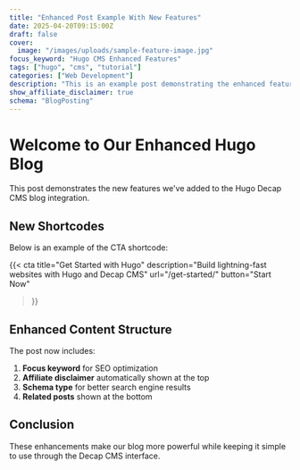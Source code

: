 ```yaml
---
title: "Enhanced Post Example With New Features"
date: 2025-04-20T09:15:00Z
draft: false
cover:
  image: "/images/uploads/sample-feature-image.jpg"
focus_keyword: "Hugo CMS Enhanced Features"
tags: ["hugo", "cms", "tutorial"]
categories: ["Web Development"]
description: "This is an example post demonstrating the enhanced features added to our Hugo Decap CMS blog."
show_affiliate_disclaimer: true
schema: "BlogPosting"
---
```


# Welcome to Our Enhanced Hugo Blog

This post demonstrates the new features we've added to the Hugo Decap CMS blog integration.

## New Shortcodes

Below is an example of the CTA shortcode:

{{< cta 
  title="Get Started with Hugo" 
  description="Build lightning-fast websites with Hugo and Decap CMS" 
  url="/get-started/" 
  button="Start Now" 
>}}

## Enhanced Content Structure

The post now includes:

1. **Focus keyword** for SEO optimization
2. **Affiliate disclaimer** automatically shown at the top
3. **Schema type** for better search engine results
4. **Related posts** shown at the bottom

## Conclusion

These enhancements make our blog more powerful while keeping it simple to use through the Decap CMS interface.